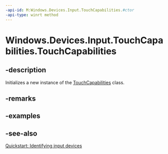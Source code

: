 ```yaml
---
-api-id: M:Windows.Devices.Input.TouchCapabilities.#ctor
-api-type: winrt method
---
```


<!-- Method syntax
public TouchCapabilities()
-->

# Windows.Devices.Input.TouchCapabilities.TouchCapabilities

## -description
Initializes a new instance of the [TouchCapabilities](touchcapabilities_touchcapabilities.md) class.

## -remarks

## -examples

## -see-also
[Quickstart: Identifying input devices](https://docs.microsoft.com/en-us/windows/uwp/design/input/identify-input-devices)